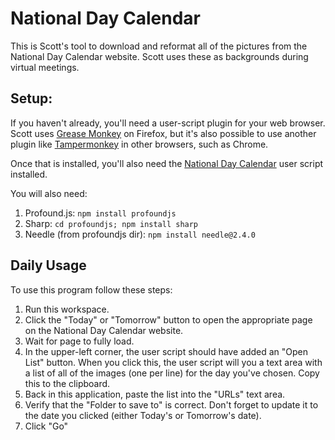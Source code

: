
# National Day Calendar

This is Scott's tool to download and reformat all of the pictures from the National Day Calendar website.  Scott uses these as backgrounds during virtual meetings.  

## Setup:
If you haven't already, you'll need a user-script plugin for your web browser.  Scott uses <a href="https://github.com/greasemonkey/greasemonkey">Grease Monkey</a> on Firefox, but it's also possible to use another plugin like <a href="https://en.wikipedia.org/wiki/Tampermonkey">Tampermonkey</a> in other browsers, such as Chrome.

Once that is installed, you'll also need the <a href="public/NationalDayCalendar.user.js">National Day Calendar</a> user script installed.

You will also need:
1. Profound.js:  `npm install profoundjs`
2. Sharp:  `cd profoundjs; npm install sharp`
3. Needle (from profoundjs dir):  `npm install needle@2.4.0`

## Daily Usage
To use this program follow these steps:

1. Run this workspace.
2. Click the "Today" or "Tomorrow" button to open the appropriate page on the National Day Calendar website.
3. Wait for page to fully load.
4. In the upper-left corner, the user script should have added an "Open List" button.  When you click this, the user script will you a text area with a list of all of the images (one per line) for the day you've chosen.  Copy this to the clipboard.
5. Back in this application, paste the list into the "URLs" text area.
6. Verify that the "Folder to save to" is correct.  Don't forget to update it to the date you clicked (either Today's or Tomorrow's date).
7. Click "Go"
